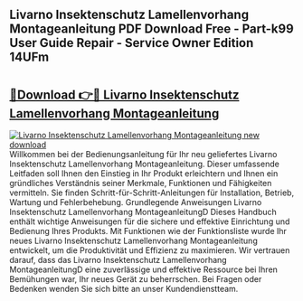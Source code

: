 ## Livarno Insektenschutz Lamellenvorhang Montageanleitung PDF Download Free - Part-k99 User Guide Repair - Service Owner Edition 14UFm

# <h2><a href="http://df6zuh.blite.top/?on=Livarno+Insektenschutz+Lamellenvorhang+Montageanleitung">🔗Download 👉🔴 Livarno Insektenschutz Lamellenvorhang Montageanleitung</a></h2>

[![Livarno Insektenschutz Lamellenvorhang Montageanleitung new download](https://i.imgur.com/lujVjoI.png)](http://df6zuh.blite.top/?on=Livarno+Insektenschutz+Lamellenvorhang+Montageanleitung)
Willkommen bei der Bedienungsanleitung für Ihr neu geliefertes Livarno Insektenschutz Lamellenvorhang Montageanleitung. Dieser umfassende Leitfaden soll Ihnen den Einstieg in Ihr Produkt erleichtern und Ihnen ein gründliches Verständnis seiner Merkmale, Funktionen und Fähigkeiten vermitteln. Sie finden Schritt-für-Schritt-Anleitungen für Installation, Betrieb, Wartung und Fehlerbehebung. Grundlegende Anweisungen Livarno Insektenschutz Lamellenvorhang MontageanleitungD Dieses Handbuch enthält wichtige Anweisungen für die sichere und effektive Einrichtung und Bedienung Ihres Produkts. Mit Funktionen wie der Funktionsliste wurde Ihr neues Livarno Insektenschutz Lamellenvorhang Montageanleitung entwickelt, um die Produktivität und Effizienz zu maximieren. Wir vertrauen darauf, dass das Livarno Insektenschutz Lamellenvorhang MontageanleitungD eine zuverlässige und effektive Ressource bei Ihren Bemühungen war, Ihr neues Gerät zu beherrschen. Bei Fragen oder Bedenken wenden Sie sich bitte an unser Kundendienstteam.
